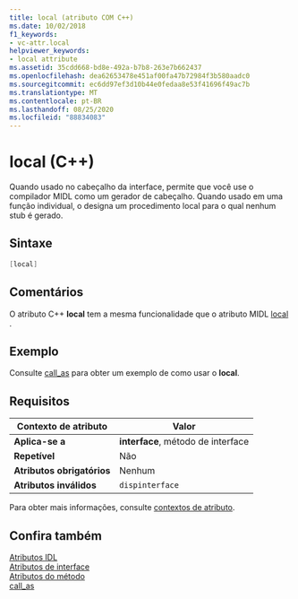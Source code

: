 ```yaml
---
title: local (atributo COM C++)
ms.date: 10/02/2018
f1_keywords:
- vc-attr.local
helpviewer_keywords:
- local attribute
ms.assetid: 35cdd668-bd8e-492a-b7b8-263e7b662437
ms.openlocfilehash: dea62653478e451af00fa47b72984f3b580aadc0
ms.sourcegitcommit: ec6dd97ef3d10b44e0fedaa8e53f41696f49ac7b
ms.translationtype: MT
ms.contentlocale: pt-BR
ms.lasthandoff: 08/25/2020
ms.locfileid: "88834083"
---
```

# <a name="local-c"></a>local (C++)

Quando usado no cabeçalho da interface, permite que você use o compilador MIDL como um gerador de cabeçalho. Quando usado em uma função individual, o designa um procedimento local para o qual nenhum stub é gerado.

## <a name="syntax"></a>Sintaxe

```cpp
[local]
```

## <a name="remarks"></a>Comentários

O atributo C++ **local** tem a mesma funcionalidade que o atributo MIDL [local](/windows/win32/Midl/local) .

## <a name="example"></a>Exemplo

Consulte [call_as](call-as.md) para obter um exemplo de como usar o **local**.

## <a name="requirements"></a>Requisitos

| Contexto de atributo | Valor |
|-|-|
|**Aplica-se a**|**interface**, método de interface|
|**Repetível**|Não|
|**Atributos obrigatórios**|Nenhum|
|**Atributos inválidos**|`dispinterface`|

Para obter mais informações, consulte [contextos de atributo](cpp-attributes-com-net.md#contexts).

## <a name="see-also"></a>Confira também

[Atributos IDL](idl-attributes.md)<br/>
[Atributos de interface](interface-attributes.md)<br/>
[Atributos do método](method-attributes.md)<br/>
[call_as](call-as.md)
